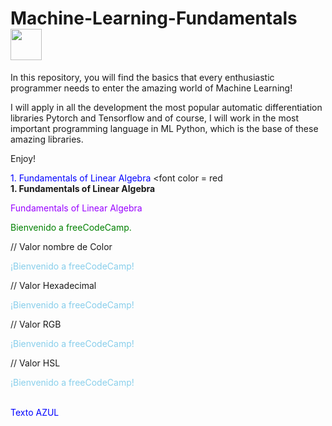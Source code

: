 # **Machine-Learning-Fundamentals** <img src="https://media.tenor.com/eT_e-q0D5xoAAAAi/long-livethe-blob-sunglasses.gif" width="50px">

In this repository, you will find the basics that every enthusiastic programmer needs to enter the amazing world of Machine Learning! 

I will apply in all the development the most popular automatic differentiation libraries Pytorch and Tensorflow and of course, I will work in the most important programming language in ML Python, which is the base of these amazing libraries.

Enjoy!﻿



<FONT COLOR="blue"> 1. Fundamentals of Linear Algebra  </FONT>
<font 
color = red   
**1. Fundamentals of Linear Algebra** 
</font>


<font color="#9900FF"> Fundamentals of Linear Algebra  </font>



<font color="green"> Bienvenido a freeCodeCamp. </font> 


// Valor nombre de Color
<p style="color: skyblue">¡Bienvenido a freeCodeCamp!</p>


// Valor Hexadecimal 
<p style="color: #87CEEB">¡Bienvenido a freeCodeCamp!</p>

// Valor RGB 
<p style="color: rgb(135,206,235)">¡Bienvenido a freeCodeCamp!</p>

// Valor HSL 
<p style="color: hsl(197, 71%, 73%)">¡Bienvenido a freeCodeCamp!</p>


<br>
<FONT COLOR="blue">Texto AZUL </FONT>
<br>
